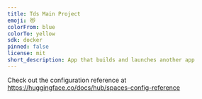 ```yaml
---
title: Tds Main Project
emoji: 😻
colorFrom: blue
colorTo: yellow
sdk: docker
pinned: false
license: mit
short_description: App that builds and launches another app
---
```


Check out the configuration reference at https://huggingface.co/docs/hub/spaces-config-reference

